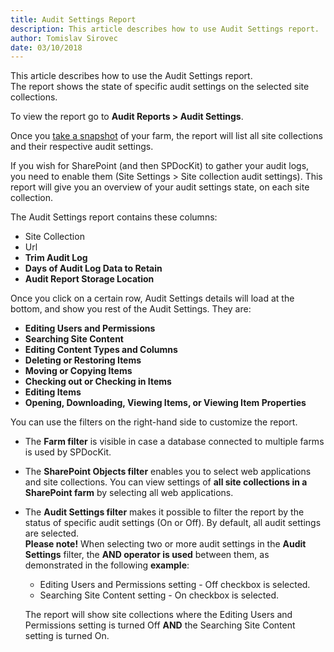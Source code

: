 ```yaml
---
title: Audit Settings Report
description: This article describes how to use Audit Settings report. 
author: Tomislav Sirovec
date: 03/10/2018
---
```


This article describes how to use the Audit Settings report.  
The report shows the state of specific audit settings on the selected site collections.

To view the report go to __Audit Reports > Audit Settings__.  

Once you [take a snapshot](#internal/create-sharepoint-farm-snapshots/manual-snapshots) of your farm, the report will list all site collections and their respective audit settings.  

If you wish for SharePoint (and then SPDocKit) to gather your audit logs, you need to enable them (Site Settings > Site collection audit settings). This report will give you an overview of your audit settings state, on each site collection. 

The Audit Settings report contains these columns:

* Site Collection
* Url
* __Trim Audit Log__
* __Days of Audit Log Data to Retain__
* __Audit Report Storage Location__

Once you click on a certain row, Audit Settings details will load at the bottom, and show you rest of the Audit Settings. They are:

* __Editing Users and Permissions__
* __Searching Site Content__
* __Editing Content Types and Columns__
* __Deleting or Restoring Items__
* __Moving or Copying Items__
* __Checking out or Checking in Items__
* __Editing Items__
* __Opening, Downloading, Viewing Items, or Viewing Item Properties__


You can use the filters on the right-hand side to customize the report. 
* The __Farm filter__ is visible in case a database connected to multiple farms is used by SPDocKit.
* The __SharePoint Objects filter__ enables you to select web applications and site collections. You can view settings of __all site collections in a SharePoint farm__ by selecting all web applications. 
* The __Audit Settings filter__ makes it possible to filter the report by the status of specific audit settings (On or Off). By default, all audit settings are selected. <br/>
__Please note!__ When selecting two or more audit settings in the __Audit Settings__ filter, the __AND operator is used__ between them, as demonstrated in the following __example__:
    - Editing Users and Permissions setting - Off checkbox is selected. 
    - Searching Site Content setting - On checkbox is selected. 

    The report will show site collections where the Editing Users and Permissions setting is turned Off __AND__ the Searching Site Content setting is turned On.
